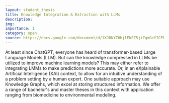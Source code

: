 ```yaml
---
layout: student_thesis
title: Knowledge Integration & Extraction with LLMs
description:
img:
importance: 1
category: open
source: https://docs.google.com/document/d/1XJ0NYZ6hjlEkEZ5jiZqxGeYICPP2c_p0JZRQKQkmLcQ/edit
---
```


At least since ChatGPT, everyone has heard of transformer-based Large Language Models (LLM).
But can the knowledge compressed in LLMs be utilized to improve machine learning models?
This may either refer to integrating LMMs to make predictions more accurate.
Or, in an eXplainable Artificial Intelligence (XAI) context, to allow for an intuitive understanding of a problem setting by a human expert.
One suitable approach may use Knowledge Graphs, which excel at storing structured information.
We offer a range of bachelor's and master theses in this context with application ranging from biomedicine to environmental modeling.
